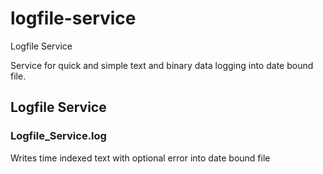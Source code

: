# logfile-service
Logfile Service

Service for quick and simple text and binary data logging into date bound file.


## Logfile Service

### Logfile_Service.log
Writes time indexed text with optional error into date bound file
